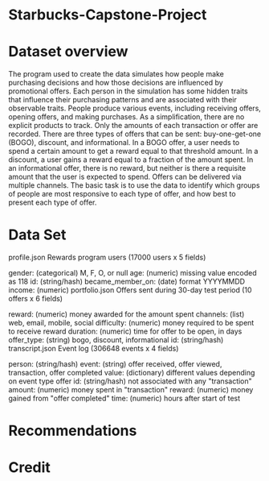 # Starbucks-Capstone-Project

# Dataset overview
The program used to create the data simulates how people make purchasing decisions and how those decisions are influenced by promotional offers.
Each person in the simulation has some hidden traits that influence their purchasing patterns and are associated with their observable traits. People produce various events, including receiving offers, opening offers, and making purchases.
As a simplification, there are no explicit products to track. Only the amounts of each transaction or offer are recorded.
There are three types of offers that can be sent: buy-one-get-one (BOGO), discount, and informational. In a BOGO offer, a user needs to spend a certain amount to get a reward equal to that threshold amount. In a discount, a user gains a reward equal to a fraction of the amount spent. In an informational offer, there is no reward, but neither is there a requisite amount that the user is expected to spend. Offers can be delivered via multiple channels.
The basic task is to use the data to identify which groups of people are most responsive to each type of offer, and how best to present each type of offer.


# Data Set

profile.json
Rewards program users (17000 users x 5 fields)

gender: (categorical) M, F, O, or null
age: (numeric) missing value encoded as 118
id: (string/hash)
became_member_on: (date) format YYYYMMDD
income: (numeric)
portfolio.json
Offers sent during 30-day test period (10 offers x 6 fields)

reward: (numeric) money awarded for the amount spent
channels: (list) web, email, mobile, social
difficulty: (numeric) money required to be spent to receive reward
duration: (numeric) time for offer to be open, in days
offer_type: (string) bogo, discount, informational
id: (string/hash)
transcript.json
Event log (306648 events x 4 fields)

person: (string/hash)
event: (string) offer received, offer viewed, transaction, offer completed
value: (dictionary) different values depending on event type
offer id: (string/hash) not associated with any "transaction"
amount: (numeric) money spent in "transaction"
reward: (numeric) money gained from "offer completed"
time: (numeric) hours after start of test

# Recommendations



# Credit
